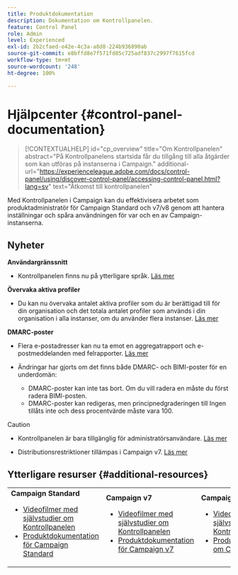 ```yaml
---
title: Produktdokumentation
description: Dokumentation om Kontrollpanelen.
feature: Control Panel
role: Admin
level: Experienced
exl-id: 2b2cfaed-e42e-4c3a-a8d8-224b936890ab
source-git-commit: e8bffd8e7f571fd85c725adf837c2997f7615fcd
workflow-type: tm+mt
source-wordcount: '248'
ht-degree: 100%

---
```


# Hjälpcenter {#control-panel-documentation}

>[!CONTEXTUALHELP]
>id="cp_overview"
>title="Om Kontrollpanelen"
>abstract="På Kontrollpanelens startsida får du tillgång till alla åtgärder som kan utföras på instanserna i Campaign."
>additional-url="https://experienceleague.adobe.com/docs/control-panel/using/discover-control-panel/accessing-control-panel.html?lang=sv" text="Åtkomst till kontrollpanelen"

Med Kontrollpanelen i Campaign kan du effektivisera arbetet som produktadministratör för Campaign Standard och v7/v8 genom att hantera inställningar och spåra användningen för var och en av Campaign-instanserna.

## Nyheter

**Användargränssnitt**

* Kontrollpanelen finns nu på ytterligare språk. [Läs mer](discover/using/discovering-the-interface.md#supported-languages-languages)

**Övervaka aktiva profiler**

* Du kan nu övervaka antalet aktiva profiler som du är berättigad till för din organisation och det totala antalet profiler som används i din organisation i alla instanser, om du använder flera instanser. [Läs mer](performance-monitoring/using/active-profiles-monitoring.md)

**DMARC-poster**

* Flera e-postadresser kan nu ta emot en aggregatrapport och e-postmeddelanden med felrapporter. [Läs mer](subdomains-certificates/using/dmarc.md)
* Ändringar har gjorts om det finns både DMARC- och BIMI-poster för en underdomän:

   * DMARC-poster kan inte tas bort. Om du vill radera en måste du först radera BIMI-posten.
   * DMARC-poster kan redigeras, men principnedgraderingen till Ingen tillåts inte och dess procentvärde måste vara 100.

>[!CAUTION]
>
>* Kontrollpanelen är bara tillgänglig för administratörsanvändare. [Läs mer](https://experienceleague.adobe.com/docs/control-panel/using/discover-control-panel/managing-permissions.html?lang=sv#discover-control-panel)
>
>* Distributionsrestriktioner tillämpas i Campaign v7. [Läs mer](faq.md#v7-restrictions)

## Ytterligare resurser {#additional-resources}

<table>
    <tr>
        <td><b>Campaign Standard</b><br/>
        <ul>
            <li><a href="https://experienceleague.adobe.com/docs/campaign-standard-learn/control-panel/control-panel-overview.html?lang=sv">Videofilmer med självstudier om Kontrollpanelen</a></li>
            <li><a href="https://experienceleague.adobe.com/docs/campaign-standard/using/campaign-standard-home.html?lang=sv">Produktdokumentation för Campaign Standard</a></li>
        </ul>
        </td>
        <td><b>Campaign v7</b><br/>
        <ul>
            <li><a href="https://experienceleague.adobe.com/docs/campaign-classic-learn/control-panel/control-panel-overview.html?lang=sv">Videofilmer med självstudier om Kontrollpanelen</a></li>
            <li><a href="https://experienceleague.adobe.com/docs/campaign-classic/using/campaign-classic-home.html?lang=sv">Produktdokumentation för Campaign v7</a></li>
        </ul>
        </td>
        <td><b>Campaign v8</b><br/>
        <ul>
            <li><a href="https://experienceleague.adobe.com/docs/campaign-learn/control-panel/control-panel-overview.html?lang=sv">Videofilmer med självstudier om Kontrollpanelen</a></li>
            <li><a href="https://experienceleague.adobe.com/docs/campaign/campaign-v8/campaign-home.html?lang=sv">Produktdokumentation om Campaign v8</a></li>
        </ul>
        </td>
    </tr>
</table>
